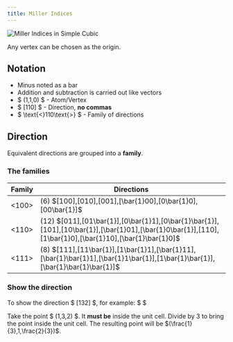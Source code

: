 ```yaml
---
title: Miller Indices
---
```


![Miller Indices in Simple Cubic](/props/miller-indices.png)

Any vertex can be chosen as the origin.

## Notation

- Minus noted as a bar
- Addition and subtraction is carried out like vectors
- $ (1,1,0) $ - Atom/Vertex
- $ [110] $ - Direction, **no commas**
- $ \text{<}110\text{>} $ - Family of directions

## Direction

Equivalent directions are grouped into a **family**.

### The families

| Family | Directions                                                                                                                                             |
| ------ | ------------------------------------------------------------------------------------------------------------------------------------------------------ |
| <100>  | (6) $[100],[010],[001],[\bar{1}00],[0\bar{1}0],[00\bar{1}]$                                                                                            |
| <110>  | (12) $[011],[01\bar{1}],[0\bar{1}1],[0\bar{1}\bar{1}],[101],[10\bar{1}],[\bar{1}01],[\bar{1}0\bar{1}],[110],[1\bar{1}0],[\bar{1}10],[\bar{1}\bar{1}0]$ |
| <111>  | (8) $[111],[11\bar{1}],[1\bar{1}1],[\bar{1}11],[\bar{1}\bar{1}1],[\bar{1}1\bar{1}],[1\bar{1}\bar{1}],[\bar{1}\bar{1}\bar{1}]$                          |

### Show the direction

To show the direction $ [132] $, for example: $ $

Take the point $ (1,3,2) $. It **must be** inside the unit cell. Divide by $3$
to bring the point inside the unit cell. The resulting point will be
$(\frac{1}{3},1,\frac{2}{3})$.
